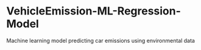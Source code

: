 # VehicleEmission-ML-Regression-Model
Machine learning model predicting car emissions using environmental data
